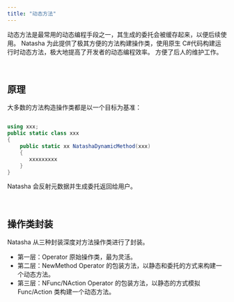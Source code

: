 ```yaml
---
title: "动态方法"
---
```


动态方法是最常用的动态编程手段之一，其生成的委托会被缓存起来，以便后续使用。
Natasha 为此提供了极其方便的方法构建操作类，使用原生 C#代码构建运行时动态方法，极大地提高了开发者的动态编程效率。
方便了后人的维护工作。

<br/>

## 原理

大多数的方法构造操作类都是以一个目标为基准：

```cs

using xxx;
public static class xxx
{
    public static xx NatashaDynamicMethod(xxx)
    {
       xxxxxxxxx
    }
}

```

Natasha 会反射元数据并生成委托返回给用户。

<br/>

## 操作类封装

Natasha 从三种封装深度对方法操作类进行了封装。

- 第一层：Operator 原始操作类，最为灵活。
- 第二层：NewMethod Operator 的包装方法，以静态和委托的方式来构建一个动态方法。
- 第三层：NFunc/NAction Operator 的包装方法，以静态的方式模拟 Func/Action 类构建一个动态方法。
